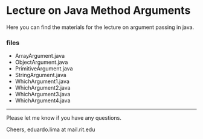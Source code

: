 # Lecture on Java Method Arguments

Here you can find the materials for the lecture on argument passing in java.

### files
- ArrayArgument.java
- ObjectArgument.java
- PrimitiveArgument.java
- StringArgument.java
- WhichArgument1.java
- WhichArgument2.java
- WhichArgument3.java
- WhichArgument4.java


---

Please let me know if you have any questions.

Cheers,
eduardo.lima at mail.rit.edu